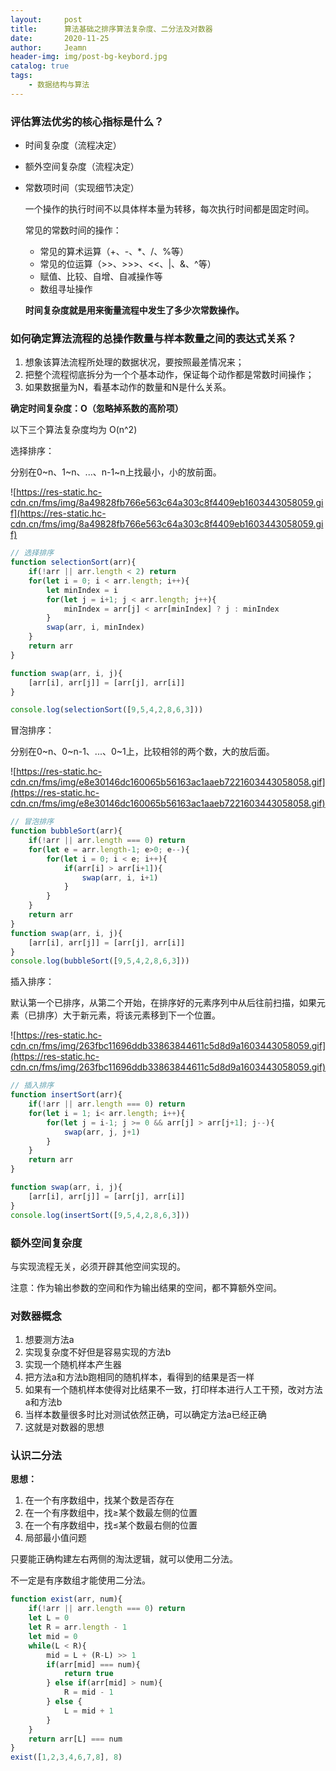```yaml
---
layout:     post
title:      算法基础之排序算法复杂度、二分法及对数器
date:       2020-11-25
author:     Jeamn
header-img: img/post-bg-keybord.jpg
catalog: true
tags:
    - 数据结构与算法
---
```


### 评估算法优劣的核心指标是什么？

- 时间复杂度（流程决定）
- 额外空间复杂度（流程决定）
- 常数项时间（实现细节决定）

    一个操作的执行时间不以具体样本量为转移，每次执行时间都是固定时间。

    常见的常数时间的操作：

    - 常见的算术运算（+、-、*、/、%等）
    - 常见的位运算（>>、>>>、<<、|、&、^等）
    - 赋值、比较、自增、自减操作等
    - 数组寻址操作

    **时间复杂度就是用来衡量流程中发生了多少次常数操作。**

### 如何确定算法流程的总操作数量与样本数量之间的表达式关系？

1. 想象该算法流程所处理的数据状况，要按照最差情况来；
2. 把整个流程彻底拆分为一个个基本动作，保证每个动作都是常数时间操作；
3. 如果数据量为N，看基本动作的数量和N是什么关系。

**确定时间复杂度：O（忽略掉系数的高阶项）**

以下三个算法复杂度均为 O(n^2)

选择排序：

分别在0~n、1~n、...、n-1~n上找最小，小的放前面。

![https://res-static.hc-cdn.cn/fms/img/8a49828fb766e563c64a303c8f4409eb1603443058059.gif](https://res-static.hc-cdn.cn/fms/img/8a49828fb766e563c64a303c8f4409eb1603443058059.gif)

```jsx
// 选择排序
function selectionSort(arr){
    if(!arr || arr.length < 2) return
    for(let i = 0; i < arr.length; i++){
        let minIndex = i
        for(let j = i+1; j < arr.length; j++){
            minIndex = arr[j] < arr[minIndex] ? j : minIndex
        }
        swap(arr, i, minIndex)
    }
    return arr
}

function swap(arr, i, j){
    [arr[i], arr[j]] = [arr[j], arr[i]]
}

console.log(selectionSort([9,5,4,2,8,6,3]))
```

冒泡排序：

分别在0~n、0~n-1、...、0~1上，比较相邻的两个数，大的放后面。

![https://res-static.hc-cdn.cn/fms/img/e8e30146dc160065b56163ac1aaeb7221603443058058.gif](https://res-static.hc-cdn.cn/fms/img/e8e30146dc160065b56163ac1aaeb7221603443058058.gif)

```jsx
// 冒泡排序
function bubbleSort(arr){
    if(!arr || arr.length === 0) return
    for(let e = arr.length-1; e>0; e--){
        for(let i = 0; i < e; i++){
            if(arr[i] > arr[i+1]){
                swap(arr, i, i+1)
            }
        }
    }
    return arr
}
function swap(arr, i, j){
    [arr[i], arr[j]] = [arr[j], arr[i]]
}
console.log(bubbleSort([9,5,4,2,8,6,3]))
```

插入排序：

默认第一个已排序，从第二个开始，在排序好的元素序列中从后往前扫描，如果元素（已排序）大于新元素，将该元素移到下一个位置。

![https://res-static.hc-cdn.cn/fms/img/263fbc11696ddb33863844611c5d8d9a1603443058059.gif](https://res-static.hc-cdn.cn/fms/img/263fbc11696ddb33863844611c5d8d9a1603443058059.gif)

```jsx
// 插入排序
function insertSort(arr){
    if(!arr || arr.length === 0) return
    for(let i = 1; i< arr.length; i++){
        for(let j = i-1; j >= 0 && arr[j] > arr[j+1]; j--){
            swap(arr, j, j+1)
        }
    }
    return arr
}

function swap(arr, i, j){
    [arr[i], arr[j]] = [arr[j], arr[i]]
}
console.log(insertSort([9,5,4,2,8,6,3]))
```

### 额外空间复杂度

与实现流程无关，必须开辟其他空间实现的。

注意：作为输出参数的空间和作为输出结果的空间，都不算额外空间。

### 对数器概念

1. 想要测方法a
2. 实现复杂度不好但是容易实现的方法b
3. 实现一个随机样本产生器
4. 把方法a和方法b跑相同的随机样本，看得到的结果是否一样
5. 如果有一个随机样本使得对比结果不一致，打印样本进行人工干预，改对方法a和方法b
6. 当样本数量很多时比对测试依然正确，可以确定方法a已经正确
7. 这就是对数器的思想

### 认识二分法

**思想：**

1. 在一个有序数组中，找某个数是否存在
2. 在一个有序数组中，找≥某个数最左侧的位置
3. 在一个有序数组中，找≤某个数最右侧的位置
4. 局部最小值问题

只要能正确构建左右两侧的淘汰逻辑，就可以使用二分法。

不一定是有序数组才能使用二分法。

```jsx
function exist(arr, num){
    if(!arr || arr.length === 0) return 
    let L = 0
    let R = arr.length - 1
    let mid = 0
    while(L < R){
        mid = L + (R-L) >> 1
        if(arr[mid] === num){
            return true
        } else if(arr[mid] > num){
            R = mid - 1
        } else {
            L = mid + 1
        }
    }
    return arr[L] === num
}
exist([1,2,3,4,6,7,8], 8)
```